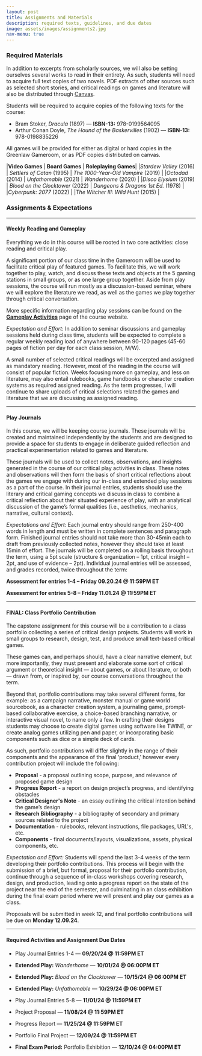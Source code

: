 ```yaml
---
layout: post
title: Assignments and Materials
description: required texts, guidelines, and due dates 
image: assets/images/assignments2.jpg
nav-menu: true
---
```


### Required Materials

In addition to excerpts from scholarly sources, we will also be setting ourselves several works to read in their entirety. As such, students will need to acquire full text copies of two novels. PDF extracts of other sources such as selected short stories, and critical readings on games and literature will also be distributed through [Canvas](https://uncch.instructure.com/courses/64653). 

Students will be required to acquire copies of the following texts for the course:

<ul>
	<li>Bram Stoker, <em>Dracula</em> (1897) — <strong>ISBN-13:</strong> 978-0199564095</li>
	<li>Arthur Conan Doyle, <em>The Hound of the Baskervilles</em> (1902) — <strong>ISBN-13:</strong> 	978-0198835226</li>
</ul>

All games will be provided for either as digital or hard copies in the Greenlaw Gameroom, or as PDF copies distributed on canvas.

|**Video Games** | **Board Games** | **Roleplaying Games**|
|*Stardew Valley* (2016) | *Settlers of Catan* (1995) | *The 1000-Year-Old Vampire* (2019) |
|*Octodad* (2014) | *Unfathomable* (2021) | *Wanderhome* (2020) |
|*Disco Elysium* (2019) | *Blood on the Clocktower* (2022) | *Dungeons & Dragons 1st Ed.* (1978) |
|*Cyberpunk: 2077* (2022) |
|*The Witcher III: Wild Hunt* (2015) |

### Assignments & Expectations

---

#### Weekly Reading and Gameplay
Everything we do in this course will be rooted in two core activities: close reading and critical play. 

A significant portion of our class time in the Gameroom will be used to facilitate critical play of featured games. To facilitate this, we will work together to play, watch, and discuss these texts and objects at the 5 gaming stations in small groups, or as one large group together. Aside from play sessions, the course will run mostly as a discussion-based seminar, where we will explore the literature we read, as well as the games we play together through critical conversation. 

More specific information regarding play sessions can be found on the [**Gameplay Activities**](https://sgotzler.github.io/ENGL-258/elements.html) page of the course website.

*Expectation and Effort*: In addition to seminar discussions and gameplay sessions held during class time, students will be expected to complete a regular weekly reading load of anywhere between 90-120 pages (45-60 pages of fiction per day for each class session, M/W). 

A small number of selected critical readings will be excerpted and assigned as mandatory reading. However, most of the reading in the course will consist of popular fiction. Weeks focusing more on gameplay, and less on literature, may also entail rulebooks, game handbooks or character creation systems as required assigned reading. As the term progresses, I will continue to share uploads of critical selections related the games and literature that we are discussing as assigned reading.

---

#### Play Journals
In this course, we will be keeping course journals. These journals will be created and maintained independently by the students and are designed to provide a space for students to engage in deliberate guided reflection and practical experimentation related to games and literature. 

These journals will be used to collect notes, observations, and insights generated in the course of our critical play activities in class. These notes and observations will then form the basis of short critical reflections about the games we engage with during our in-class and extended play sessions as a part of the course. In their journal entries, students should use the literary and critical gaming concepts we discuss in class to combine a critical reflection about their situated experience of play, with an analytical discussion of the game’s formal qualities (i.e., aesthetics, mechanics, narrative, cultural context).

*Expectations and Effort*: Each journal entry should range from 250-400 words in length and must be written in complete sentences and paragraph form. Finished journal entries should not take more than 30-45min each to draft from previously collected notes, however they should take at least 15min of effort.
The journals will be completed on a rolling basis throughout the term, using a 5pt scale (structure & organization – 1pt, critical insight – 2pt, and use of evidence – 2pt). Individual journal entries will be assessed, and grades recorded, twice throughout the term:

**Assessment for entries 1-4 – Friday 09.20.24 @ 11:59PM ET**

**Assessment for entries 5-8 – Friday 11.01.24 @ 11:59PM ET**

---

#### FINAL: Class Portfolio Contribution
The capstone assignment for this course will be a contribution to a class portfolio collecting a series of critical design projects. Students will work in small groups to research, design, test, and produce small text-based critical games. 

These games can, and perhaps should, have a clear narrative element, but more importantly, they must present and elaborate some sort of critical argument or theoretical insight — about games, or about literature, or both — drawn from, or inspired by, our course conversations throughout the term. 

Beyond that, portfolio contributions may take several different forms, for example: as a campaign narrative, monster manual or game world sourcebook, as a character creation system, a journaling game, prompt-based collaborative exercise, a choice-based branching narrative, or interactive visual novel, to name only a few. In crafting their designs students may choose to create digital games using software like TWINE, or create analog games utilizing pen and paper, or incorporating basic components such as dice or a simple deck of cards.

As such, portfolio contributions will differ slightly in the range of their components and the appearance of the final ‘product,’ however every contribution project will include the following: 

- **Proposal** - a proposal outlining scope, purpose, and relevance of proposed game design
- **Progress Report** - a report on design project’s progress, and identifying obstacles
- **Critical Designer's Note** - an essay outlining the critical intention behind the game’s design
- **Research Bibliography** - a bibliography of secondary and primary sources related to the project
- **Documentation** - rulebooks, relevant instructions, file packages, URL's, etc.
- **Components** - final documents/layouts, visualizations, assets, physical components, etc.
  
*Expectation and Effort:* Students will spend the last 3-4 weeks of the term developing their portfolio contributions. This process will begin with the submission of a brief, but formal, proposal for their portfolio contribution, continue through a sequence of in-class workshops covering research, design, and production, leading onto a progress report on the state of the project near the end of the semester, and culminating in an class exhibition during the final exam period where we will present and play our games as a class.


Proposals will be submitted in week 12, and final portfolio contributions will be due on **Monday 12.09.24**.

---

#### Required Activities and Assignment Due Dates

- Play Journal Entries 1-4 — **09/20/24 @ 11:59PM ET**
- **Extended Play:** *Wanderhome* — **10/01/24 @ 06:00PM ET**
- **Extended Play:** *Blood on the Clocktower* — **10/15/24 @ 06:00PM ET**
- **Extended Play:** *Unfathomable* — **10/29/24 @ 06:00PM ET**
- Play Journal Entries 5-8 — **11/01/24 @ 11:59PM ET**

- Project Proposal — **11/08/24 @ 11:59PM ET**
- Progress Report — **11/25/24 @ 11:59PM ET**
- Portfolio Final Project — **12/09/24 @ 11:59PM ET**
- **Final Exam Period:** Portfolio Exhibition — **12/10/24 @ 04:00PM ET**



